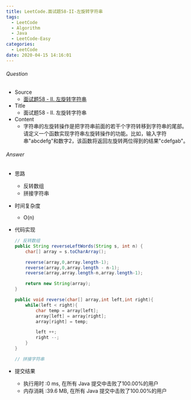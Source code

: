 ```yaml
---
title: LeetCode.面试题58-II-左旋转字符串
tags:
  - LeetCode
  - Algorithm
  - Java
  - LeetCode-Easy
categories:
  - LeetCode
date: 2020-04-15 14:16:01
---
```

###### Question
- Source
	- [面试题58 - II. 左旋转字符串](https://leetcode-cn.com/problems/zuo-xuan-zhuan-zi-fu-chuan-lcof/) 
- Title
	- 面试题58 - II. 左旋转字符串 
- Content
	- 字符串的左旋转操作是把字符串前面的若干个字符转移到字符串的尾部。请定义一个函数实现字符串左旋转操作的功能。比如，输入字符串"abcdefg"和数字2，该函数将返回左旋转两位得到的结果"cdefgab"。
<!--more-->

###### Answer
- 思路
	- 反转数组
	- 拼接字符串
- 时间复杂度
	- O(n) 	
- 代码实现

	```Java
	// 反转数组
	public String reverseLeftWords(String s, int n) {
        char[] array = s.toCharArray();

        reverse(array,0,array.length-1);
        reverse(array,0,array.length - n-1);
        reverse(array,array.length-n,array.length-1);

        return new String(array);
    }

    public void reverse(char[] array,int left,int right){
        while(left < right){
            char temp = array[left];
            array[left] = array[right];
            array[right] = temp;

            left ++;
            right --;
        }
    }
    
    // 拼接字符串
    
	```
- 提交结果
	- 执行用时 :0 ms, 在所有 Java 提交中击败了100.00%的用户
	- 内存消耗 :39.6 MB, 在所有 Java 提交中击败了100.00%的用户
